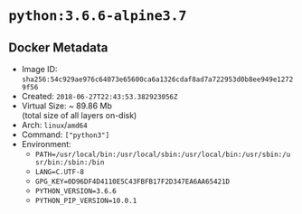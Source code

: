 # `python:3.6.6-alpine3.7`

## Docker Metadata

- Image ID: `sha256:54c929ae976c64073e65600ca6a1326cdaf8ad7a722953d0b8ee949e12729f56`
- Created: `2018-06-27T22:43:53.382923056Z`
- Virtual Size: ~ 89.86 Mb  
  (total size of all layers on-disk)
- Arch: `linux`/`amd64`
- Command: `["python3"]`
- Environment:
  - `PATH=/usr/local/bin:/usr/local/sbin:/usr/local/bin:/usr/sbin:/usr/bin:/sbin:/bin`
  - `LANG=C.UTF-8`
  - `GPG_KEY=0D96DF4D4110E5C43FBFB17F2D347EA6AA65421D`
  - `PYTHON_VERSION=3.6.6`
  - `PYTHON_PIP_VERSION=10.0.1`

